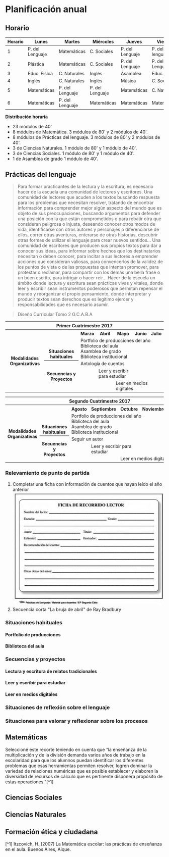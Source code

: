 # Planificación anual

## Horario

| Horario        | Lunes          | Martes        |Miércoles      |Jueves         | Viernes       |
| ------------   |-----------     |-----          |-------        |------         |-----------    |
| 1              | P. del Lenguaje| Matemáticas   |C. Sociales    |P. del Lenguaje|P. del lenguaje|
| 2              | Plástica       | Matemáticas   |C. Sociales    |P. del Lenguaje|P. del Lenguaje|
| 3              | Educ. Fisica   |C. Naturales   |Inglés         | Asamblea      |Educ. Física   |
| 4              | Inglés         |C. Naturales   |Inglés         | Música        |C. Sociales    |
| 5              | Matemáticas    |P. del Lenguaje|P. del Lenguaje|Matemáticas    |C. Naturales   |
| 6              | Matemáticas    |P. del Lenguaje|Matemáticas    |Matemáticas    |Matemáticas    |


**Distribución horaria**

- 23 módulos de 40'
- 8 módulos de Matemática. 3 módulos de 80' y 2 módulos de 40'.
- 8 módulos de Prácticas del lenguaje. 3 módulos de 80' y 2 módulos de 40'.
- 3 de Ciencias Naturales. 1 módulo de 80' y 1 módulo de 40'.
- 3 de Ciencias Sociales. 1 módulo de 80' y 1 módulo de 40'.
- 1 de Asamblea de grado 1 módulo de 40'.


## Prácticas del lenguaje
>Para formar practicantes de la lectura y la escritura, es necesario hacer de la escuela una comunidad de lectores y escritores. Una comunidad de lectores que acuden a los textos buscando respuesta para los problemas que necesitan resolver, tratando de encontrar información para comprender mejor algún aspecto del mundo que es objeto de sus preocupaciones, buscando argumentos para defender una posición con la que están comprometidos o para rebatir otra que consideran peligrosa o injusta, deseando conocer otros modos de vida, identificarse con otros autores y personajes o diferenciarse de ellos, correr otras aventuras, enterarse de otras historias, descubrir otras formas de utilizar el lenguaje para crear nuevos sentidos...
Una comunidad de escritores que producen sus propios textos para dar a conocer sus ideas, para informar sobre hechos que los destinatarios necesitan o deben conocer, para incitar a sus lectores a emprender acciones que consideran valiosas, para convencerlos de la validez de los puntos de vista o de las propuestas que intentan promover, para protestar o reclamar, para compartir con los demás una bella frase o un buen escrito, para intrigar o hacer reír...
Hacer de la escuela un ámbito donde lectura y escritura sean prácticas vivas y vitales, donde leer y escribir sean instrumentos poderosos que permitan repensar el mundo y reorganizar el propio pensamiento, donde interpretar y producir textos sean derechos que es legítimo ejercer y responsabilidades que es necesario asumir.

>Diseño Curricular Tomo 2 G.C.A.B.A

<table>
<tr>
<th colspan="7" align="center"> Primer Cuatrimestre 2017</td>
</th>
<tr>
  <th rowspan="7"> Modalidades Organizativas</th>
  <th rowspan="4" valign="bottom">Situaciones habituales</th>
  <th>Marzo</th>
  <th>Abril</th>
  <th>Mayo</th>
  <th>Junio</th>
  <th>Julio</th>
</tr>
<tr>

  <td rowspan="3" colspan="5">Portfolio de producciones del año <br/> Biblioteca del aula <br/> Asamblea de grado<br/> Biblioteca institucional</td>


</tr>
<tr>
</tr>
<tr>
</tr>
<tr>
  <th rowspan="3"> Secuencias y Proyectos</th>
  <td colspan="3">Antología de cuentos</td>
    <td></td>
  <td></td>
</tr>
  <td border="0"></td>
  <td colspan="2">Leer y escribir para estudiar</td>
  <td colspan="2"></td>

<tr>
  <td colspan="2"></td>

  <td colspan="3">Leer en medios digitales</td>
</tr>
</table>

<table>
<tr>
<th colspan="7" align="center"> Segundo Cuatrimestre 2017</td>
</th>
<tr>
  <th rowspan="7"> Modalidades Organizativas</th>
  <th rowspan="4" valign="bottom">Situaciones habituales</th>
  <th>Agosto</th>
  <th>Septiembre</th>
  <th>Octubre</th>
  <th>Noviembre</th>
  <th>Diciembre</th>
</tr>
<tr>

  <td rowspan="3" colspan="5">Portfolio de producciones del año <br/> Biblioteca del aula <br/> Asamblea de grado <br/> Biblioteca institucional</td>


</tr>
<tr>
</tr>
<tr>
</tr>
<tr>
  <th rowspan="3"> Secuencias y Proyectos</th>
  <td colspan="3">Seguir un autor</td>
    <td></td>
  <td></td>
</tr>
  <td border="0"></td>
  <td colspan="2">Leer y escribir para estudiar</td>
  <td colspan="2"></td>

<tr>
  <td colspan="2"></td>

  <td colspan="3">Leer en medios digitales</td>
</tr>
</table>

### Relevamiento de punto de partida

1. Completar una ficha con información de cuentos que hayan leído el año anterior
  ![Ficha del lector](imagenes/ficha_del_lector.png)
2. Secuencia corta "La bruja de abril" de Ray Bradbury


### Situaciones habituales

#### Portfolio de producciones

#### Biblioteca del aula

### Secuencias y proyectos

#### Lectura y escritura de relatos tradicionales

#### Leer y escribir para estudiar

#### Leer en medios digitales

### Situaciones de reflexión sobre el lenguaje

### Situaciones para valorar y reflexionar sobre los procesos

## Matemáticas
Seleccioné este recorte teniendo en cuenta que “la enseñanza de la multiplicación y de la división demanda varios años de trabajo en la escolaridad para que los alumnos puedan identificar los diferentes problemas que esas herramientas permiten resolver, logren dominar la variedad de relaciones numéricas que es posible establecer y elaboren la diversidad de recursos de cálculo que es pertinente disponera propósito de estas operaciones."[^1]

## Ciencias Sociales

## Ciencias Naturales

## Formación ética y ciudadana

[^1] Itzcovich, H.,(2007) La Matemática escolar: las prácticas de enseñanza en el aula. Buenos Aires, Aique.

